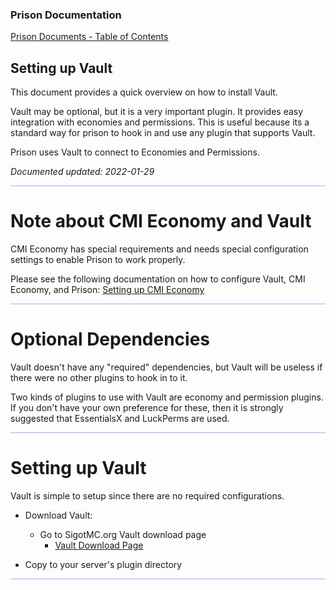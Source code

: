 
### Prison Documentation 
[Prison Documents - Table of Contents](prison_docs_000_toc.md)

## Setting up Vault

This document provides a quick overview on how to install Vault.

Vault may be optional, but it is a very important plugin.  It provides easy integration with economies and permissions.  This is useful because its a standard way for prison to hook in and use any plugin that supports Vault.

Prison uses Vault to connect to Economies and Permissions.


*Documented updated: 2022-01-29*

<hr style="height:1px; border:none; color:#aaf; background-color:#aaf;">

# Note about CMI Economy and Vault

CMI Economy has special requirements and needs special configuration settings to enable Prison to work properly.

Please see the following documentation on how to configure Vault, CMI Economy, and Prison:
[Setting up CMI Economy](prison_docs_028_setting_up_CMI_economy.md)

<hr style="height:1px; border:none; color:#aaf; background-color:#aaf;">

# Optional Dependencies

Vault doesn't have any "required" dependencies, but Vault will be useless if there were no other plugins to hook in to it.

Two kinds of plugins to use with Vault are economy and permission plugins.  If you don't have your own preference for these, then it is strongly suggested that EssentialsX and LuckPerms are used.


<hr style="height:1px; border:none; color:#aaf; background-color:#aaf;">

# Setting up Vault

Vault is simple to setup since there are no required configurations.

* Download Vault:
    - Go to SigotMC.org Vault download page
      - [Vault Download Page]()
      
* Copy to your server's plugin directory



<hr style="height:1px; border:none; color:#aaf; background-color:#aaf;">

